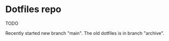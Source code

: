 # Dotfiles repo

TODO

Recently started new branch "main". The old dotfiles is in branch "archive".
